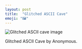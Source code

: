 ```yaml
---
layout: post
title:  "Glitched ASCII Cave"
emoji: "🖼️"
---
```


![Glitched ASCII cave image]({{site.home}}/assets/img/ascii-cave-glitched.gif)

Glitched ASCII Cave by Anonymous.